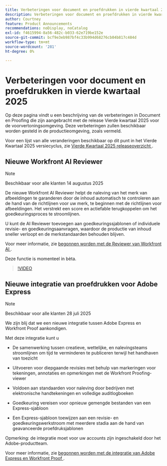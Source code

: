 ```yaml
---
title: Verbeteringen voor document en proefdrukken in vierde kwartaal 2025
description: Verbeteringen voor document en proefdrukken in vierde kwartaal 2025
author: Courtney
feature: Product Announcements
recommendations: noDisplay, noCatalog
exl-id: f4615994-8a56-482c-b033-62e719be152e
source-git-commit: bcf9e3eb987bf4c33b994d68276cb04b817c484d
workflow-type: tm+mt
source-wordcount: '281'
ht-degree: 0%

---
```


# Verbeteringen voor document en proefdrukken in vierde kwartaal 2025

Op deze pagina vindt u een beschrijving van de verbeteringen in Document en Proofing die zijn aangebracht met de release Vierde kwartaal 2025 voor de voorvertoningsomgeving. Deze verbeteringen zullen beschikbaar worden gesteld in de productieomgeving, zoals vermeld.

Voor een lijst van alle veranderingen beschikbaar op dit punt in het Vierde Kwartaal 2025 versiecyclus, zie [ Vierde Kwartaal 2025 releaseoverzicht ](/help/quicksilver/product-announcements/product-releases/25-q4-release-activity/25-q4-release-overview.md).

## Nieuwe Workfront AI Reviewer

>[!NOTE]
>
>Beschikbaar voor alle klanten 14 augustus 2025

De nieuwe Workfront AI Reviewer helpt de naleving van het merk van afbeeldingen te garanderen door de inhoud automatisch te controleren aan de hand van de richtlijnen voor uw merk, te beginnen met de richtlijnen voor afbeeldingen. Het verstrekt een score en actiefable terugkoppelen om het goedkeuringsproces te stroomlijnen.

U kunt de AI Reviewer toevoegen aan goedkeuringssjablonen of individuele revisie- en goedkeuringsaanvragen, waardoor de productie van inhoud sneller verloopt en de merkstandaarden behouden blijven.

Voor meer informatie, zie [ begonnen worden met de Reviewer van Workfront AI ](/help/quicksilver/review-and-approve-work/document-reviews-and-approvals/wf-ai-reviewer.md).

Deze functie is momenteel in bèta.

>[!VIDEO](https://video.tv.adobe.com/v/3470847/)

## Nieuwe integratie van proefdrukken voor Adobe Express

>[!NOTE]
>
>Beschikbaar voor alle klanten 28 juli 2025


We zijn blij dat we een nieuwe integratie tussen Adobe Express en Workfront Proof aankondigen.

Met deze integratie kunt u

* De samenwerking tussen creatieve, wettelijke, en nalevingsteams stroomlijnen om tijd te verminderen te publiceren terwijl het handhaven van toezicht

* Uitvoeren voor diepgaande revisies met behulp van markeringen voor tekeningen, annotaties en opmerkingen met de Workfront Proofing-viewer

* Voldoen aan standaarden voor naleving door bedrijven met elektronische handtekeningen en volledige auditlogboeken

* Goedkeuring vereisen voor opnieuw gemengde bestanden van een Express-sjabloon

* Een Express-sjabloon toewijzen aan een revisie- en goedkeuringswerkstroom met meerdere stadia aan de hand van geavanceerde proefdruksjablonen

Opmerking: de integratie moet voor uw accounts zijn ingeschakeld door het Adobe-productteam.

Voor meer informatie, zie [ begonnen worden met de integratie van Adobe Express en Workfront Proof ](/help/quicksilver/workfront-integrations-and-apps/review-and-approval-integrations/wf-proof-and-express.md).
